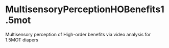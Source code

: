 # MultisensoryPerceptionHOBenefits1.5mot
Multisensory perception of High-order benefits via video analysis for 1.5MOT diapers
